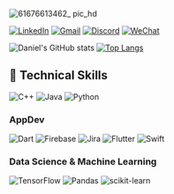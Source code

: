 ![61676613462_ pic_hd](https://user-images.githubusercontent.com/58199853/219561562-21c43bdb-9cec-4003-bf89-8bf662032e1b.jpg)


[![LinkedIn](https://img.shields.io/badge/linkedin-%230077B5.svg?style=for-the-badge&logo=linkedin&logoColor=white)](https://www.linkedin.com/in/yuxuantian/) [![Gmail](https://img.shields.io/badge/Gmail-D14836?style=for-the-badge&logo=gmail&logoColor=white)](mailto:danieltian.yx@gmail.com) [![Discord](https://img.shields.io/badge/Discord-%235865F2.svg?style=for-the-badge&logo=discord&logoColor=white)](mailto:danieltian.yx@gmail.com?subject="Discord") [![WeChat](https://img.shields.io/badge/WeChat-07C160?style=for-the-badge&logo=wechat&logoColor=white)](mailto:danieltian.yx@gmail.com?subject="WeChat")

![Daniel's GitHub stats](https://github-readme-stats.vercel.app/api?username=danieltyx&show_icons=true&theme=radical&hide=prs,contribs)
[![Top Langs](https://github-readme-stats.vercel.app/api/top-langs/?username=danieltyx&hide_progress=true&theme=radical&langs_count=10)](https://github.com/danieltyx/github-readme-stats)


## 💼 Technical Skills

![C++](https://img.shields.io/badge/c++-%2300599C.svg?style=for-the-badge&logo=c%2B%2B&logoColor=white)
![Java](https://img.shields.io/badge/java-%23ED8B00.svg?style=for-the-badge&logo=java&logoColor=white)
![Python](https://img.shields.io/badge/python-3670A0?style=for-the-badge&logo=python&logoColor=ffdd54)

### AppDev 
![Dart](https://img.shields.io/badge/dart-%230175C2.svg?style=for-the-badge&logo=dart&logoColor=white)
![Firebase](https://img.shields.io/badge/Firebase-039BE5?style=for-the-badge&logo=Firebase&logoColor=white)
![Jira](https://img.shields.io/badge/jira-%230A0FFF.svg?style=for-the-badge&logo=jira&logoColor=white)
![Flutter](https://img.shields.io/badge/Flutter-%2302569B.svg?style=for-the-badge&logo=Flutter&logoColor=white)
![Swift](https://img.shields.io/badge/swift-F54A2A?style=for-the-badge&logo=swift&logoColor=white)

### Data Science & Machine Learning 
![TensorFlow](https://img.shields.io/badge/TensorFlow-%23FF6F00.svg?style=for-the-badge&logo=TensorFlow&logoColor=white)
![Pandas](https://img.shields.io/badge/pandas-%23150458.svg?style=for-the-badge&logo=pandas&logoColor=white)
![scikit-learn](https://img.shields.io/badge/scikit--learn-%23F7931E.svg?style=for-the-badge&logo=scikit-learn&logoColor=white)

